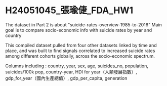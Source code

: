 # H24051045_張瑜倢_FDA_HW1
The dataset in Part 2 is about "suicide-rates-overview-1985-to-2016"
Main goal is to compare socio-economic info with suicide rates by year and country

This compiled dataset pulled from four other datasets linked by time and place, and was built to find signals correlated to increased suicide rates among different cohorts globally, across the socio-economic spectrum.

Columns including : country, year, sex, age, suicides_no, population, suicides/100k pop, country-year, HDI for year（人類發展指數）, gdp_for_year（國內生產總值）, gdp_per_capita, generation
